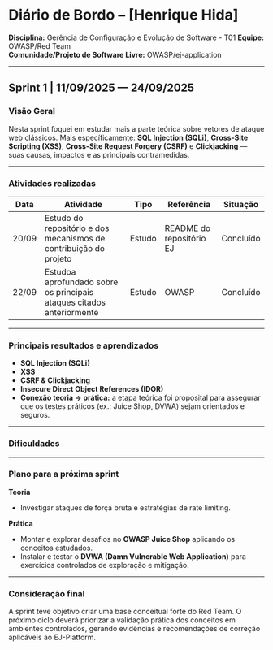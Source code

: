 # Diário de Bordo – [Henrique Hida] 

**Disciplina:** Gerência de Configuração e Evolução de Software - T01 
**Equipe:** OWASP/Red Team  
**Comunidade/Projeto de Software Livre:** OWASP/ej-application

---

## Sprint 1 | 11/09/2025 — 24/09/2025

### Visão Geral

Nesta sprint foquei em estudar mais a parte teórica sobre vetores de ataque web clássicos. Mais específicamente: **SQL Injection (SQLi)**, **Cross-Site Scripting (XSS)**, **Cross-Site Request Forgery (CSRF)** e **Clickjacking** — suas causas, impactos e as principais contramedidas.

---

### Atividades realizadas

| Data   | Atividade | Tipo | Referência | Situação |
|--------|-----------|------|------------|----------|
| 20/09  | Estudo do repositório e dos mecanismos de contribuição do projeto | Estudo | README do repositório EJ | Concluído |
| 22/09  | Estudoa aprofundado sobre os principais ataques citados anteriormente| Estudo | OWASP | Concluído |


---

### Principais resultados e aprendizados

- **SQL Injection (SQLi)**
- **XSS**   
- **CSRF & Clickjacking**
- **Insecure Direct Object References (IDOR)**  
- **Conexão teoria → prática:** a etapa teórica foi proposital para assegurar que os testes práticos (ex.: Juice Shop, DVWA) sejam orientados e seguros.

---

### Dificuldades

---

### Plano para a próxima sprint

**Teoria**
- Investigar ataques de força bruta e estratégias de rate limiting.

**Prática**
- Montar e explorar desafios no **OWASP Juice Shop** aplicando os conceitos estudados.  
- Instalar e testar o **DVWA (Damn Vulnerable Web Application)** para exercícios controlados de exploração e mitigação.

---

### Consideração final
A sprint teve objetivo criar uma base conceitual forte do Red Team. O próximo ciclo deverá priorizar a validação prática dos conceitos em ambientes controlados, gerando evidências e recomendações de correção aplicáveis ao EJ-Platform.
